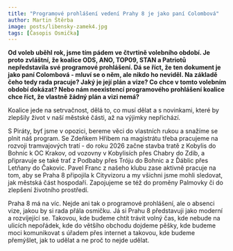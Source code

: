 ```yaml
---
title: "Programové prohlášení vedení Prahy 8 je jako paní Colombová"
author: Martin Štěrba
image: posts/libensky-zamek4.jpg
tags: [Časopis Osmička]
---
```


**Od voleb uběhl rok, jsme tím pádem ve čtvrtině volebního období. Je proto zvláštní, že koalice ODS, ANO, TOP09, STAN a Patriotů nepředstavila své programové prohlášení. Dá se říct, že ten dokument je jako paní Colombová - mluví se o něm, ale nikdo ho neviděl. Na základě čeho tedy rada pracuje? Jaký je její plán a vize? Co chce v tomto volebním období dokázat? Nebo nám neexistencí programového prohlášení koalice chce říct, že vlastně žádný plán a vizi nemá?** 

Koalice jede na setrvačnost, dělá to, co musí dělat a s novinkami, které by zlepšily život v naší městské části, až na výjimky nepřichází. 

S Piráty, byť jsme v opozici, bereme věci do vlastních rukou a snažíme se plnit náš program. Se Zdeňkem Hřibem na magistrátu třeba pracujeme na rozvoji tramvajových tratí - do roku 2026 začne stavba tratě z Kobylis do Bohnic k OC Krakov, od vozovny v Kobylisích přes Chabry do Zdib, a připravuje se také trať z Podbaby přes Tróju do Bohnic a z Ďáblic přes Letňany do Čakovic. Pavel Franc z našeho klubu zase aktivně pracuje na tom, aby se Praha 8 připojila k Cityvizoru a my všichni jsme mohli sledovat, jak městská část hospodaří. Zapojujeme se též do proměny Palmovky či do zlepšení životního prostředí. 

Praha 8 má na víc. Nejde ani tak o programové prohlášení, ale o absenci vize, jakou by si rada přála osmičku. Já si Prahu 8 představuji jako moderní a rozvíjející se. Takovou, kde budeme chtít trávit volný čas, kde nebude na ulicích nepořádek, kde do většího obchodu dojdeme pěšky, kde budeme moci komunikovat s úřadem přes internet a takovou, kde budeme přemýšlet, jak to udělat a ne proč to nejde udělat. 
